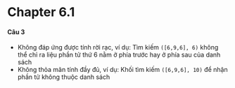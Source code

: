 # Chapter 6.1

#### Câu 3

* Không đáp ứng được tính rời rạc, ví dụ: Tìm kiếm `([6,9,6], 6)` không thể chỉ ra liệu phần tử thứ 6 nằm ở phía trước hay ở phía sau của danh sách
* Không thỏa mãn tính đầy đủ, ví dụ: Khối tìm kiếm `([6,9,6], 10)` để nhận phần tử không thuộc danh sách